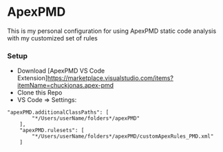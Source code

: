 # ApexPMD
This is my personal configuration for using ApexPMD static code analysis with my customized set of rules

### Setup
- Download [ApexPMD VS Code Extension]https://marketplace.visualstudio.com/items?itemName=chuckjonas.apex-pmd
- Clone this Repo
- VS Code => Settings:
```
"apexPMD.additionalClassPaths": [
        "*/Users/userName/folders*/apexPMD"
    ],
    "apexPMD.rulesets": [
        "*/Users/userName/folders*/apexPMD/customApexRules_PMD.xml"
    ]
```
